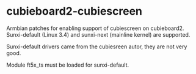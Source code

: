 # cubieboard2-cubiescreen
Armbian patches for enabling support of cubiescreen on cubieboard2. Sunxi-default (Linux 3.4) and sunxi-next (mainline kernel) are supported. 

Sunxi-default drivers came from the cubiesreen autor, they are not very good.

Module ft5x_ts must be loaded for sunxi-default.


